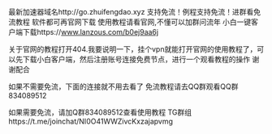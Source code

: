 最新加速器域名http://go.zhuifengdao.xyz 支持免流！例程支持免流！进群看免流教程
软件都可再官网下载
使用教程请看官网,不懂可以加群问流年
小白一键客户端下载https://www.lanzous.com/b0ej9aa6j

关于官网的教程打开404.我要说明一下，挂个vpn就能打开官网的使用教程了，可以先下载小白客户端，然后注册账号连接免费节点，进行一个观看教程的操作
谢谢配合



如果不需要免流，下面的连接就不用去看了
免流教程请去QQ群观看QQ群834089512


如果需要免流，请加Q群834089512查看使用教程
TG群组https://t.me/joinchat/NI0O41WWZivcKxzajapvmg

